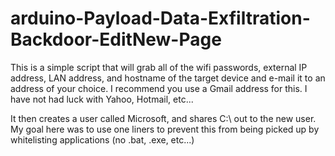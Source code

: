 # arduino-Payload-Data-Exfiltration-Backdoor-EditNew-Page

This is a simple script that will grab all of the wifi passwords, external IP address, LAN address, and hostname of the target device and e-mail it to an address of your choice. I recommend you use a Gmail address for this. I have not had luck with Yahoo, Hotmail, etc...

It then creates a user called Microsoft, and shares C:\ out to the new user. My goal here was to use one liners to prevent this from being picked up by whitelisting applications (no .bat, .exe, etc...)
